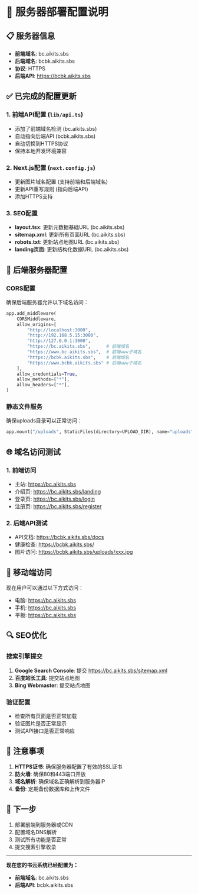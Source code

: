 # 🚀 服务器部署配置说明

## 📋 服务器信息

- **前端域名**: bc.aikits.sbs
- **后端域名**: bcbk.aikits.sbs
- **协议**: HTTPS
- **后端API**: https://bcbk.aikits.sbs

## ✅ 已完成的配置更新

### 1. 前端API配置 (`lib/api.ts`)
- 添加了前端域名检测 (bc.aikits.sbs)
- 自动指向后端API (bcbk.aikits.sbs)
- 自动切换到HTTPS协议
- 保持本地开发环境兼容

### 2. Next.js配置 (`next.config.js`)
- 更新图片域名配置 (支持前端和后端域名)
- 更新API重写规则 (指向后端API)
- 添加HTTPS支持

### 3. SEO配置
- **layout.tsx**: 更新元数据基础URL (bc.aikits.sbs)
- **sitemap.xml**: 更新所有页面URL (bc.aikits.sbs)
- **robots.txt**: 更新站点地图URL (bc.aikits.sbs)
- **landing页面**: 更新结构化数据URL (bc.aikits.sbs)

## 🔧 后端服务器配置

### CORS配置
确保后端服务器允许以下域名访问：
```python
app.add_middleware(
    CORSMiddleware,
    allow_origins=[
        "http://localhost:3000",
        "http://192.168.5.15:3000", 
        "http://127.0.0.1:3000",
        "https://bc.aikits.sbs",      # 前端域名
        "https://www.bc.aikits.sbs",  # 前端www子域名
        "https://bcbk.aikits.sbs",    # 后端域名
        "https://www.bcbk.aikits.sbs" # 后端www子域名
    ],
    allow_credentials=True,
    allow_methods=["*"],
    allow_headers=["*"],
)
```

### 静态文件服务
确保uploads目录可以正常访问：
```python
app.mount("/uploads", StaticFiles(directory=UPLOAD_DIR), name="uploads")
```

## 🌐 域名访问测试

### 1. 前端访问
- 主站: https://bc.aikits.sbs
- 介绍页: https://bc.aikits.sbs/landing
- 登录页: https://bc.aikits.sbs/login
- 注册页: https://bc.aikits.sbs/register

### 2. 后端API测试
- API文档: https://bcbk.aikits.sbs/docs
- 健康检查: https://bcbk.aikits.sbs/
- 图片访问: https://bcbk.aikits.sbs/uploads/xxx.jpg

## 📱 移动端访问

现在用户可以通过以下方式访问：
- 电脑: https://bc.aikits.sbs
- 手机: https://bc.aikits.sbs
- 平板: https://bc.aikits.sbs

## 🔍 SEO优化

### 搜索引擎提交
1. **Google Search Console**: 提交 https://bc.aikits.sbs/sitemap.xml
2. **百度站长工具**: 提交站点地图
3. **Bing Webmaster**: 提交站点地图

### 验证配置
- 检查所有页面是否正常加载
- 验证图片是否正常显示
- 测试API接口是否正常响应

## 🚨 注意事项

1. **HTTPS证书**: 确保服务器配置了有效的SSL证书
2. **防火墙**: 确保80和443端口开放
3. **域名解析**: 确保域名正确解析到服务器IP
4. **备份**: 定期备份数据库和上传文件

## 🎯 下一步

1. 部署前端到服务器或CDN
2. 配置域名DNS解析
3. 测试所有功能是否正常
4. 提交搜索引擎收录

---

**现在您的书云系统已经配置为：**
- **前端域名**: bc.aikits.sbs
- **后端API**: bcbk.aikits.sbs
